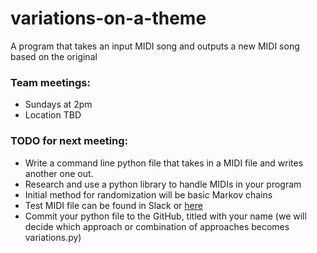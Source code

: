 # variations-on-a-theme
A program that takes an input MIDI song and outputs a new MIDI song based on the original

### Team meetings:  
* Sundays at 2pm  
* Location TBD

### TODO for next meeting:
* Write a command line python file that takes in a MIDI file and writes another one out.
* Research and use a python library to handle MIDIs in your program
* Initial method for randomization will be basic Markov chains
* Test MIDI file can be found in Slack or  [here](https://cs196fall16students.slack.com/files/jerryl3698/F2CV7AYE4/mary_had_a_little_lamb.mid)
* Commit your python file to the GitHub, titled with your name (we will decide which approach or combination of approaches becomes variations.py)
  
